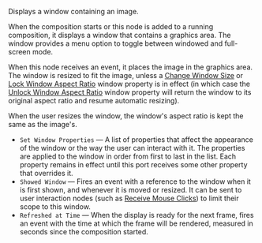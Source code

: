 Displays a window containing an image.

When the composition starts or this node is added to a running composition, it displays a window that contains a graphics area. The window provides a menu option to toggle between windowed and full-screen mode.

When this node receives an event, it places the image in the graphics area. The window is resized to fit the image, unless a [Change Window Size](vuo-node://vuo.window.size) or [Lock Window Aspect Ratio](vuo-node://vuo.window.aspectRatio) window property is in effect (in which case the [Unlock Window Aspect Ratio](vuo-node://vuo.window.aspectRatio.reset) window property will return the window to its original aspect ratio and resume automatic resizing).

When the user resizes the window, the window's aspect ratio is kept the same as the image's.

   - `Set Window Properties` — A list of properties that affect the appearance of the window or the way the user can interact with it. The properties are applied to the window in order from first to last in the list. Each property remains in effect until this port receives some other property that overrides it. 
   - `Showed Window` — Fires an event with a reference to the window when it is first shown, and whenever it is moved or resized. It can be sent to user interaction nodes (such as [Receive Mouse Clicks](vuo-node://vuo.mouse.click)) to limit their scope to this window. 
   - `Refreshed at Time` — When the display is ready for the next frame, fires an event with the time at which the frame will be rendered, measured in seconds since the composition started.
